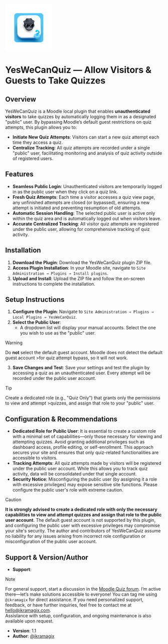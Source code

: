<img src="pix/logo-animated.gif" alt="YesWeCanQuiz Animated Logo" width="150" height="150">

# YesWeCanQuiz — Allow Visitors & Guests to Take Quizzes

## Overview

YesWeCanQuiz is a Moodle local plugin that enables **unauthenticated visitors** to take quizzes by automatically logging them in as a designated "public" user. By bypassing Moodle’s default guest restrictions on quiz attempts, this plugin allows you to:

- **Initiate New Quiz Attempts**: Visitors can start a new quiz attempt each time they access a quiz.
- **Centralize Tracking**: All quiz attempts are recorded under a single "public" user, facilitating monitoring and analysis of quiz activity outside of registered users.

## Features

- **Seamless Public Login**: Unauthenticated visitors are temporarily logged in as the public user when they click on a quiz link.
- **Fresh Quiz Attempts**: Each time a visitor accesses a quiz view page, any unfinished attempts are closed (or bypassed), ensuring a new attempt is initiated and preventing resumption of old attempts.
- **Automatic Session Handling**: The selected public user is active only within the quiz area and is automatically logged out when visitors leave.
- **Accurate Centralized Tracking**: All visitor quiz attempts are registered under the public user, allowing for comprehensive tracking of quiz activity.

## Installation

1. **Download the Plugin**: Download the YesWeCanQuiz plugin ZIP file.
2. **Access Plugin Installation**: In your Moodle site, navigate to `Site Administration → Plugins → Install plugins`.
3. **Upload and Install**: Upload the ZIP file and follow the on-screen instructions to complete the installation.

## Setup Instructions

1. **Configure the Plugin**: Navigate to `Site Administration → Plugins → Local Plugins → YesWeCanQuiz`.
2. **Select the Public User**:
   - A dropdown list will display your manual accounts. Select the one you wish to use as the "public" user.

> [!WARNING]
> Do **not** select the default guest account. Moodle does not detect the default guest account >for quiz attempt bypass, so it will not work.

3. **Save Changes and Test**: Save your settings and test the plugin by accessing a quiz as an unauthenticated user. Every attempt will be recorded under the public user account.

> [!TIP]
> Create a dedicated role (e.g., "Quiz Only") that grants only the permissions to view and attempt >quizzes, and assign that role to your "public" user.

## Configuration & Recommendations

- **Dedicated Role for Public User**: It is essential to create a custom role with a minimal set of capabilities—only those necessary for viewing and attempting quizzes. Avoid granting additional privileges such as dashboard access, profile editing, or self-enrollment. This approach secures your site and ensures that only quiz-related functionalities are accessible to visitors.
- **Tracking Attempts**: All quiz attempts made by visitors will be registered under the public user account. While this allows you to track quiz activity, data will be consolidated under that single account.
- **Security Notice**: Misconfiguring the public user (by assigning it a role with excessive privileges) may expose sensitive site functions. Please configure the public user's role with extreme caution.

> [!CAUTION]
> **It is strongly advised to create a dedicated role with only the necessary capabilities to view and attempt quizzes and assign that role to the public user account**.
> The default guest account is not supported by this plugin, and configuring the public user with excessive privileges may compromise your site's security.
> The author and contributors of YesWeCanQuiz assume no liability for any issues arising from incorrect role configuration or misconfiguration of the public user account.

## Support & Version/Author

- **Support**:

> [!NOTE]
> For general support, start a discussion in the [Moodle Quiz forum](https://moodle.org/forums/). I’m active there—let’s make solutions accessible to everyone! You can tag me using `@ikramagix` for direct assistance.
> If you need personalized support, feedback, or have further inquiries, feel free to contact me at [hello@ikramagix.com](mailto:hello@ikramagix.com).  
> Assistance with setup, configuration, and ongoing maintenance is also available upon request.

- **Version**: 1.1
- **Author**: [@ikramagix](https://ikramagix.com)
